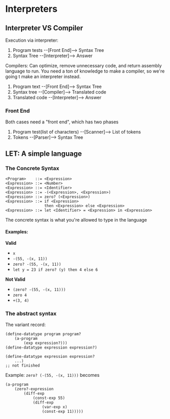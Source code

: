# Interpreters

## Interpreter VS Compiler
Execution via interpreter:
1. Program tests --[Front End]--> Syntax Tree
2. Syntax Tree --[Interpreter]--> Answer

Compilers:
Can optimize, remove unnecessary code, and return assembly language to run. You need a ton of knowledge to make a compiler, so we're going t make an interpreter instead.
1. Program text --[Front End]--> Syntax Tree
2. Syntax tree --[Compiler]--> Translated code
3. Translated code --[Interpreter]--> Answer

### Front End
Both cases need a "front end", which has two phases
1. Program test(list of characters) --[Scanner]--> List of tokens
2. Tokens --[Parser]--> Syntax Tree

## LET: A simple language
### The Concrete Syntax
```
<Program>    ::= <Expression>
<Expression> ::= <Number>
<Expression> ::= <Identifier>
<Expression> ::= -(<Expression>, <Expression>)
<Expression> ::= zero? (<Expression>)
<Expression> ::= if <Expression>
                 then <Expression> else <Expression>
<Expression> ::= let <Identifier> = <Expression> in <Expression>
```
The concrete syntax is what you're allowed to type in the language
#### Examples:
**Valid**
* `x`
* `-(55, -(x, 11))`
* `zero? -(55, -(x, 11))`
* `let y = 23 if zero? (y) then 4 else 6`

**Not Valid**
* `(zero? -(55, -(x, 11)))`
* `zero 4`
* `+(3, 4)`

### The abstract syntax
The variant record:
```racket
(define-datatype program program?
    (a-program
        (exp expression?)))
(define-datatype expression expression?)
```

```racket
(define-datatype expression expression?
    ...)
;; not finished
```

Example:
`zero? (-(55, -(x, 11)))`
becomes
```racket
(a-program
    (zero?-expression
        (diff-exp
            (const-exp 55)
            (diff-exp
                (var-exp x)
                (const-exp 11)))))
```
